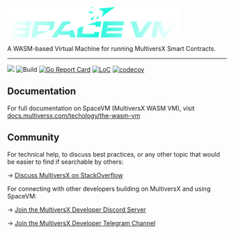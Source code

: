 <p align="left">  
    <picture>
      <source media="(prefers-color-scheme: light)" srcset="https://github.com/raduceuca/mx-chain-vm-go/blob/c33a8319fbf527cc5113158a4d29b1d0ffacc313/.github/spacevm-darmmode.svg">
      <source media="(prefers-color-scheme: dark)" srcset="https://github.com/raduceuca/mx-chain-vm-go/blob/c33a8319fbf527cc5113158a4d29b1d0ffacc313/.github/spacevm-lightmode.svg">
      <img alt="MultiversX SpaceVM" src="https://github.com/raduceuca/mx-chain-vm-go/blob/c33a8319fbf527cc5113158a4d29b1d0ffacc313/.github/spacevm-lightmode.svg" width="397" height="70" style="max-width: 100%;">
    </picture>
</p>
<p align="left">
  A WASM-based Virtual Machine for running MultiversX Smart Contracts.
</p>

---

[![](https://img.shields.io/badge/made%20by-MultiversX-blue.svg)](http://multiversx.com/)
![Build](https://github.com/multiversx/mx-chain-vm-go/actions/workflows/build-test.yml/badge.svg?branch=master)
[![Go Report Card](https://goreportcard.com/badge/github.com/multiversx/mx-chain-vm-go)](https://goreportcard.com/report/github.com/multiversx/mx-chain-vm-go)
[![LoC](https://tokei.rs/b1/github/multiversx/mx-chain-vm-go?category=code)](https://github.com/multiversx/mx-chain-vm-go)
[![codecov](https://codecov.io/gh/multiversx/mx-chain-vm-go/branch/master/graph/badge.svg?token=MYS5EDASOJ)](https://codecov.io/gh/multiversx/mx-chain-vm-go)


## Documentation

For full documentation on SpaceVM (MultiversX WASM VM), visit [docs.multiversx.com/techology/the-wasm-vm](https://docs.multiversx.com/technology/the-wasm-vm)

## Community

For technical help, to discuss best practices, or any other topic that would be easier to find if searchable by others:

→ [Discuss MultiversX on StackOverflow](https://stackoverflow.com/questions/tagged/multiversx)


For connecting with other developers building on MultiversX and using SpaceVM:

→ [Join the MultiversX Developer Discord Server](https://discord.com/invite/multiversxbuilders)

→ [Join the MultiversX Developer Telegram Channel](https://t.me/MultiversXDevelopers)
